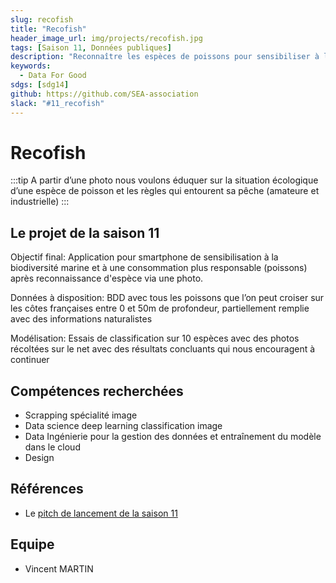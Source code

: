 ```yaml
---
slug: recofish
title: "Recofish"
header_image_url: img/projects/recofish.jpg
tags: [Saison 11, Données publiques]
description: "Reconnaître les espèces de poissons pour sensibiliser à la biodiversité marine et inciter à une consommation plus responsable 🐟"
keywords:
  - Data For Good
sdgs: [sdg14]
github: https://github.com/SEA-association
slack: "#11_recofish"
---
```


# Recofish

:::tip
A partir d’une photo nous voulons éduquer sur la situation écologique d’une espèce de poisson et les règles qui entourent sa pêche (amateure et industrielle)
:::

## Le projet de la saison 11

Objectif final: Application pour smartphone de sensibilisation à la biodiversité marine et à une consommation plus responsable (poissons) après reconnaissance d'espèce via une photo.

Données à disposition: BDD avec tous les poissons que l’on peut croiser sur les côtes françaises entre 0 et 50m de profondeur, partiellement remplie avec des informations naturalistes

Modélisation: Essais de classification sur 10 espèces avec des photos récoltées sur le net avec des résultats concluants qui nous encouragent à continuer

## Compétences recherchées

- Scrapping spécialité image
- Data science deep learning classification image
- Data Ingénierie pour la gestion des données et entraînement du modèle dans le cloud
- Design

## Références

- Le [pitch de lancement de la saison 11](https://docs.google.com/presentation/d/1QS4ju8od8lMZQdhibh7WeciZtIjGRt-RYn7LCE6eSEc/edit#slide=id.g226422341dc_18_0)

## Equipe

- Vincent MARTIN
